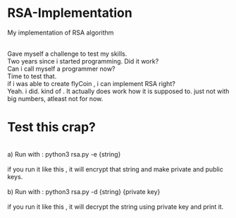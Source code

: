 # RSA-Implementation
My implementation of RSA algorithm



<br>Gave myself a challenge to test my skills.
<br>Two years since i started programming. Did it work?<br>Can i call myself a programmer now? <br>Time to test that.<br>if i was able to create flyCoin , i can implement RSA right?<br>Yeah. i did. kind of . It actually does work how it is supposed to. just not with big numbers, atleast not for now.</br>


<h1>Test this crap?</h1>
<br>a) Run with : python3 rsa.py -e {string} </br>
<br>        if you run it like this , it will encrypt that string and make private and public keys.</br>
<br> b) Run with : python3 rsa.py -d {string}  {private key} </br>
<br>        if you run it like this , it will decrypt the string using private key and print it.</br>
